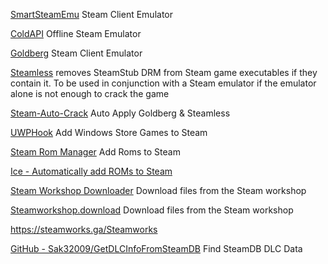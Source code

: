 
[SmartSteamEmu](https://github.com/MAXBURAOT/SmartSteamEmu)
Steam Client Emulator

[ColdAPI](https://github.com/Rat431/ColdAPI_Steam)
Offline Steam Emulator

[Goldberg](https://gitlab.com/Mr_Goldberg/goldberg_emulator)
Steam Client Emulator

[Steamless](https://github.com/atom0s/Steamless)
removes SteamStub DRM from Steam game executables if they contain it. To be used in conjunction with a Steam emulator if the emulator alone is not enough to crack the game

[Steam-Auto-Crack](https://github.com/oureveryday/Steam-auto-crack)
Auto Apply Goldberg & Steamless

[UWPHook](https://briano.dev/UWPHook/)
Add Windows Store Games to Steam

[Steam Rom Manager](https://github.com/doZennn/steam-rom-manager/)
Add Roms to Steam

[Ice - Automatically add ROMs to Steam](https://scottrice.github.io/Ice/)

[Steam Workshop Downloader](https://steamworkshopdownloader.io/)
Download files from the Steam workshop

[Steamworkshop.download](http://steamworkshop.download/)
Download files from the Steam workshop

https://steamworks.ga/Steamworks

[GitHub - Sak32009/GetDLCInfoFromSteamDB](https://github.com/Sak32009/GetDLCInfoFromSteamDB)
Find SteamDB DLC Data
